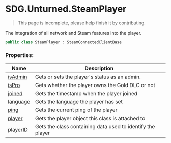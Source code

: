 # SDG.Unturned.SteamPlayer

> This page is incomplete, please help finish it by contributing.

The integration of all network and Steam features into the player.

```C#
public class SteamPlayer : SteamConnectedClientBase
```

### Properties:

Name | Description
------------ | -------------
[isAdmin](scripting/sdg/unturned/steamplayer/isadmin) | Gets or sets the player's status as an admin.
[isPro](scripting/sdg/unturned/steamplayer/ispro) | Gets whether the player owns the Gold DLC or not 
[joined](scripting/sdg/unturned/steamplayer/joined) | Gets the timestamp when the player joined
[language](scripting/sdg/unturned/steamplayer/language) | Gets the language the player has set
[ping](scripting/sdg/unturned/steamplayer/ping) | Gets the current ping of the player
[player](scripting/sdg/unturned/steamplayer/player) | Gets the player object this class is attached to
[playerID](scripting/sdg/unturned/steamplayer/playerid) | Gets the class containing data used to identify the player

